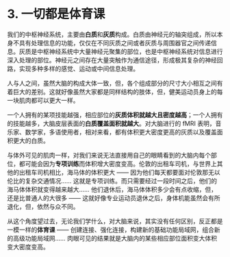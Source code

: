 # 3. 一切都是体育课

我们的中枢神经系统，主要由**白质**和**灰质**构成。白质由神经元的轴突组成，所以本身不具有处理信息的功能，仅仅在不同灰质之间或者灰质与周围器官之间传递信息。灰质是中枢神经系统中大量神经元聚集的部位，也是中枢神经系统对信息进行深入处理的部位。神经元之间存在大量突触作为通信途径，形成极其复杂的神经回路，实现多种多样的感觉、运动或中间信息处理。

人与人之间，虽然大脑的构成大体一致，但，各个组成部分的尺寸大小相互之间有着巨大的差别。这就好像虽然大家都是同样结构的肢体，但，健美运动员身上的每一块肌肉都可以更大一样。

一个人拥有的某项技能越强，相应部位的**灰质体积就越大且密度越高**；一个人拥有的技能越多，大脑皮层表面的**白质覆盖面积就越大**。对大脑进行的 fMRI 表明，音乐家、数学家，多语使用者，相对来看，都有体积更大密度更高的灰质以及覆盖面积更大的白质。

与体外可见的肌肉一样，对我们来说无法直接用自己的眼睛看到的大脑内每个部位，都可能会因为**专项训练**而体积增大密度变高。伦敦的出租车司机，与世界上其他的出租车司机相比，海马体的体积更大 —— 因为他们每天都要面对伦敦那无以伦比的复杂交通情况…… 这就是专项训练。而只需要经过一段时间之后，他们的海马体体积就变得越来越大…… 他们退休后，海马体体积多少会有点收缩，但，还是比普通人的大很多 —— 这就好像专业运动员退休之后，身体机能虽然会有所退化，但，依然与众不同。

从这个角度望过去，无论我们学什么，对大脑来说，其实没有任何区别，反正都是一模一样的**体育课** —— 创建连接、强化连接，构建新的基础功能局域网，组合新的高级功能局域网…… 肉眼可见的结果就是大脑内的某些相应部位面积变大体积变大密度变高。